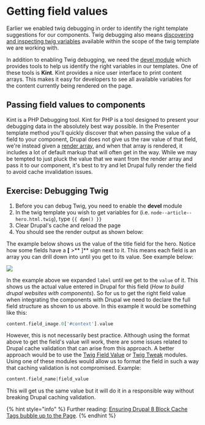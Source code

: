 # Getting field values

Earlier we enabled twig debugging in order to identify the right template suggestions for our components. Twig debugging also means [discovering and inspecting twig variables](https://www.drupal.org/docs/8/theming/twig/discovering-and-inspecting-variables-in-twig-templates) available within the scope of the twig template we are working with.

In addition to enabling Twig debugging, we need the [devel module](https://www.drupal.org/project/devel) which provides tools to help us identify the right variables in our templates. One of these tools is **Kint**. Kint provides a nice user interface to print content arrays. This makes it easy for developers to see all available variables for the content currently being rendered on the page.

## Passing field values to components

Kint is a PHP Debugging tool. Kint for PHP is a tool designed to present your debugging data in the absolutely best way possible. In the Presenter template method you'll quickly discover that when passing the value of a field to your component, Drupal does not give us the raw value of that field, we're instead given a [render array](https://www.drupal.org/docs/8/api/render-api/render-arrays), and when that array is rendered, it includes a lot of default markup that will often get in the way. While we may be tempted to just pluck the value that we want from the render array and pass it to our component, it's best to try and let Drupal fully render the field to avoid cache invalidation issues.

## Exercise: Debugging Twig

1. Before you can debug Twig, you need to enable the **devel** module
2. In the twig template you wish to get variables for (i.e. `node--article--hero.html.twig`), type `{{ dpm() }}`
3. Clear Drupal's cache and reload the page
4. You should see the render output as shown below:

The example below shows us the value of the title field for the hero. Notice how some fields have a **\[** >** ]** sign next to it. This means each field is an array you can drill down into until you get to its value. See example below:

![](../.gitbook/assets/title-value.png)

In the example above we expanded `label` until we get to the `value` of it. This shows us the actual value entered in Drupal for this field (_How to build drupal websites with components_). So for us to get the right field value when integrating the components with Drupal we need to declare the full field structure as shown to us above. In this example it would be something like this:

```php
content.field_image.0['#context'].value
```

However, this is not necessarily best practice. Although using the format above to get the field's value will work, there are some issues related to Drupal cache validation that can arise from this approach. A better approach would be to use the [Twig Field Value](https://www.drupal.org/project/twig_field_value) or [Twig Tweak](https://www.drupal.org/project/twig_tweak) modules. Using one of these modules would allow us to format the field in such a way that caching validation is not compromised. Example:

```php
content.field_name|field_value
```

This will get us the same value but it will do it in a responsible way without breaking Drupal caching validation.

{% hint style="info" %}
Further reading: [Ensuring Drupal 8 Block Cache Tags bubble up to the Page](https://www.previousnext.com.au/blog/ensuring-drupal-8-block-cache-tags-bubble-up-page).
{% endhint %}
